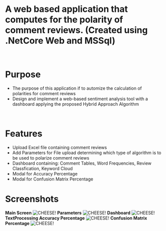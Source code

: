 # A web based application that computes for the polarity of comment reviews. (Created using .NetCore Web and MSSql)
  
<br/>

# Purpose
  - The purpose of this application if to automize the calculation of polarities for comment reviews
  - Design and implement a web-based sentiment analysis tool with a dashboard applying the proposed Hybrid Approach Algorithm
  
<br/>
  
# Features
  - Upload Excel file containing comment reviews
  - Add Parameters for File upload determining which type of algorithm is to be used to polarize comment reviews
  - Dashboard containing: Comment Tables, Word Frequencies, Review Classfication, Keyword Cloud
  - Modal for Accuracy Percentage
  - Modal for Confusion Matrix Percentage

# Screenshots
<b>Main Screen</b>
![CHEESE!](Login.png)
<b>Parameters</b>
![CHEESE!](Parameters.png)
<b>Dashboard</b>
![CHEESE!](Dashboard.png)
<b>TextProcessing Accuracy Percentage</b>
![CHEESE!](TextAccuracy.png)
<b>Confusion Matrix Percentage</b>
![CHEESE!](Confusion.png)
<br/>
